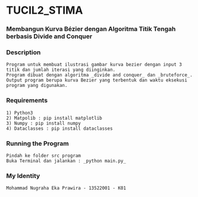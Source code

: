 # TUCIL2_STIMA
### Membangun Kurva Bézier dengan Algoritma Titik Tengah berbasis Divide and Conquer

### Description
```
Program untuk membuat ilustrasi gambar kurva bezier dengan input 3 titik dan jumlah iterasi yang diinginkan.
Program dibuat dengan algoritma _divide and conquer_ dan _bruteforce_.
Output program berupa kurva Bezier yang terbentuk dan waktu eksekusi program yang digunakan. 
```

### Requirements
```
1) Python3
2) Matpolib : pip install matplotlib
3) Numpy : pip install numpy
4) Dataclasses : pip install dataclasses
```

### Running the Program
```
Pindah ke folder src program
Buka Terminal dan jalankan : _python main.py_
```

### My Identity
```
Mohammad Nugraha Eka Prawira - 13522001 - K01
```

